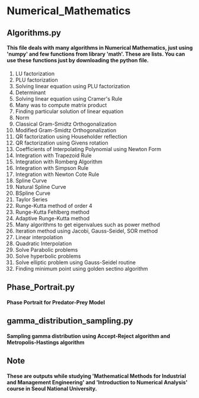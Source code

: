 # Numerical_Mathematics
## Algorithms.py
#### This file deals with many algorithms in Numerical Mathematics, just using 'numpy' and few functions from library 'math'. These are lists. You can use these functions just by downloading the python file.
1. LU factorization
2. PLU factorization
3. Solving linear equation using PLU factorization
4. Determinant
5. Solving linear equation using Cramer's Rule
6. Many was to compute matrix product
7. Finding particular solution of linear equation
8. Norm
9. Classical Gram-Smidtz Orthogonalization
10. Modified Gram-Smidtz Orthogonalization
11. QR factorization using Householder reflection
12. QR factorization using Givens rotation
13. Coefficients of Interpolating Polynomial using Newton Form
14. Integration with Trapezoid Rule
15. Integration with Romberg Algorithm
16. Integration with Simpson Rule
17. Integration with Newton Cote Rule
18. Spline Curve
19. Natural Spline Curve
20. BSpline Curve
21. Taylor Series
22. Runge-Kutta method of order 4
23. Runge-Kutta Fehlberg method
24. Adaptive Runge-Kutta method
25. Many algorithms to get eigenvalues such as power method
26. Iteration method using Jacobi, Gauss-Seidel, SOR method
27. Linear interpolation
28. Quadratic Interpolation
29. Solve Parabolic problems
30. Solve hyperbolic problems
31. Solve elliptic problem using Gauss-Seidel routine
32. Finding minimum point using golden sectino algorithm

## Phase_Portrait.py
#### Phase Portrait for Predator-Prey Model

## gamma_distribution_sampling.py
#### Sampling gamma distribution using Accept-Reject algorithm and Metropolis-Hastings algorithm

## Note
#### These are outputs while studying 'Mathematical Methods for Industrial and Management Engineering' and 'Introduction to Numerical Analysis' course in Seoul National University.
